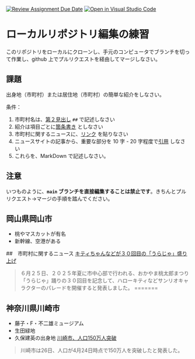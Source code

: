 [![Review Assignment Due Date](https://classroom.github.com/assets/deadline-readme-button-22041afd0340ce965d47ae6ef1cefeee28c7c493a6346c4f15d667ab976d596c.svg)](https://classroom.github.com/a/Jc5hINgy)
[![Open in Visual Studio Code](https://classroom.github.com/assets/open-in-vscode-2e0aaae1b6195c2367325f4f02e2d04e9abb55f0b24a779b69b11b9e10269abc.svg)](https://classroom.github.com/online_ide?assignment_repo_id=19847887&assignment_repo_type=AssignmentRepo)
# ローカルリポジトリ編集の練習

このリポジトリをローカルにクローンし、手元のコンピュータでブランチを切って作業し、github 上でプルリクエストを経由してマージしなさい。

## 課題

出身地（市町村）または居住地（市町村）の簡単な紹介をしなさい。

条件：

1. 市町村名は、[第２見出し](https://docs.github.com/ja/get-started/writing-on-github/getting-started-with-writing-and-formatting-on-github/basic-writing-and-formatting-syntax#headings) `##` で記述しなさい
1. 紹介は項目ごとに[箇条書き](https://docs.github.com/ja/get-started/writing-on-github/getting-started-with-writing-and-formatting-on-github/basic-writing-and-formatting-syntax#lists) としなさい
3. 市町村に関するニュースに、[リンク](https://docs.github.com/ja/get-started/writing-on-github/getting-started-with-writing-and-formatting-on-github/basic-writing-and-formatting-syntax#lists) を貼りなさい
4. ニュースサイトの記事から、重要な部分を 10 字 - 20 字程度で[引用](https://docs.github.com/ja/get-started/writing-on-github/getting-started-with-writing-and-formatting-on-github/basic-writing-and-formatting-syntax#quoting-text) しなさい
5. これらを、MarkDown で記述しなさい。

## 注意

いつものように、**`main` ブランチを直接編集することは禁止です**。きちんとプルリクエスト→マージの手順を踏んでください。



## 岡山県岡山市

- 桃やマスカットが有名
- 新幹線、空港がある

##　市町村に関するニュース
[キティちゃんなどが３０回目の「うらじゃ」盛り上げ](https://www.msn.com/ja-jp/money/other/%E3%82%AD%E3%83%86%E3%82%A3%E3%81%A1%E3%82%83%E3%82%93%E3%81%AA%E3%81%A9%E3%81%8C%EF%BC%93%EF%BC%90%E5%9B%9E%E7%9B%AE%E3%81%AE-%E3%81%86%E3%82%89%E3%81%98%E3%82%83-%E7%9B%9B%E3%82%8A%E4%B8%8A%E3%81%92-%E5%B2%A1%E5%B1%B1%E5%B8%82%E3%81%A7%EF%BC%98%E6%9C%88%E3%81%AB%E3%82%B5%E3%83%B3%E3%83%AA%E3%82%AA%E3%82%AD%E3%83%A3%E3%83%A9%E3%81%AE%E3%83%91%E3%83%AC%E3%83%BC%E3%83%89-%E5%B2%A1%E5%B1%B1/ar-AA1HmHbs?ocid=BingNewsSerp)
> ６月２５日、２０２５年夏に市中心部で行われる、おかやま桃太郎まつり「うらじゃ」踊りの３０回目を記念して、ハローキティなどサンリオキャラクターのパレードを開催すると発表しました。
=======
## 神奈川県川崎市
* 藤子・F・不二雄ミュージアム
* 生田緑地
* 久保建英の出身地
[川崎市、人口150万人突破](https://www.nikkei.com/article/DGXLZO15780230W7A420C1L82000/)
> 川崎市は26日、人口が4月24日時点で150万人を突破したと発表した。
